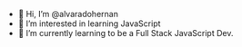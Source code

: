 - 👋 Hi, I’m @alvaradohernan
- 👀 I’m interested in learning JavaScript
- 🌱 I’m currently learning to be a Full Stack JavaScript Dev.
